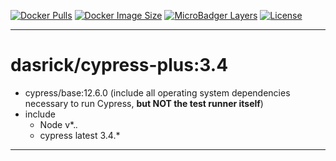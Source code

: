 [![Docker Pulls][dockerpull-image]][dockerpull-url]
[![Docker Image Size][dockerimagesize-image]][dockerimagesize-url]
[![MicroBadger Layers][dockerimagelayer-image]][dockerimagelayer-url]
[![License][license-image]][license-url]

***

# dasrick/cypress-plus:3.4

* cypress/base:12.6.0 (include all operating system dependencies necessary to run Cypress, **but NOT the test runner itself**)
* include 
    * Node v*.*.*
    * cypress latest 3.4.*

***

[dockerimagesize-image]: https://img.shields.io/microbadger/image-size/dasrick/cypress-plus/3.4.svg?style=flat-square
[dockerimagesize-url]: https://hub.docker.com/r/dasrick/cypress-plus

[dockerimagelayer-image]: https://img.shields.io/microbadger/layers/dasrick/cypress-plus/3.4.svg?style=flat-square
[dockerimagelayer-url]: https://hub.docker.com/r/dasrick/cypress-plus

[dockerpull-image]: https://img.shields.io/docker/pulls/dasrick/cypress-plus.svg?style=flat-square
[dockerpull-url]: https://hub.docker.com/r/dasrick/cypress-plus

[license-image]: https://img.shields.io/github/license/dasrick/cypress-plus.svg?style=flat-square
[license-url]: https://github.com/dasrick/cypress-plus/blob/master/LICENSE


